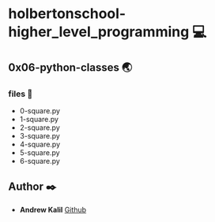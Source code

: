 # holbertonschool-higher_level_programming :computer:

## 0x06-python-classes :earth_asia:
### files :page_facing_up:
 * 0-square.py
 * 1-square.py
 * 2-square.py
 * 3-square.py
 * 4-square.py
 * 5-square.py
 * 6-square.py


## Author :black_nib:
* **Andrew Kalil** [Github](https://github.com/AndrewKalil)

